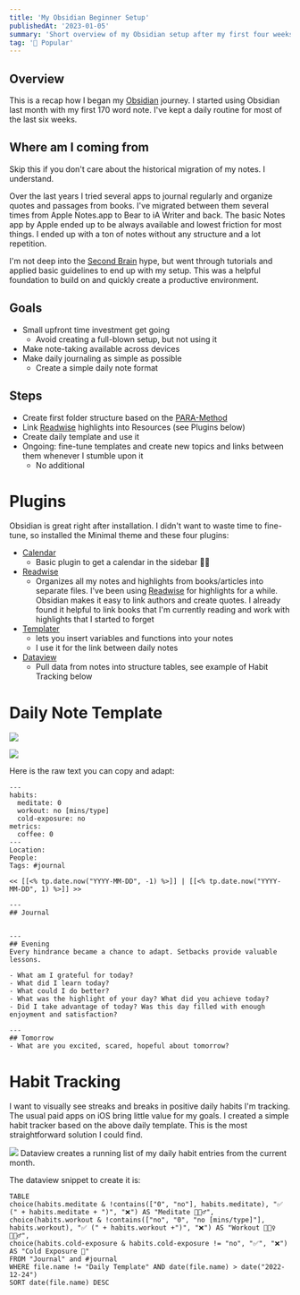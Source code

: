 ```yaml
---
title: 'My Obsidian Beginner Setup'
publishedAt: '2023-01-05'
summary: 'Short overview of my Obsidian setup after my first four weeks of daily use'
tag: '🚀 Popular'
---
```


## Overview

This is a recap how I began my [Obsidian](https://obsidian.md) journey. I started using Obsidian last month with my
first 170 word note. I've kept a daily routine for most of the last six weeks.

## Where am I coming from

Skip this if you don't care about the historical migration of my notes. I understand.

Over the last years I tried several apps to journal regularly and organize quotes and passages from books. I've migrated
between them several times from Apple Notes.app to Bear to iA Writer and back. The basic Notes app by Apple ended up to
be always available and lowest friction for most things. I ended up with a ton of notes without any structure and a lot
repetition.

I'm not deep into the [Second Brain](https://lordnote.com/what-is-second-brain/) hype, but went through tutorials and
applied basic guidelines to end up with my setup. This was a helpful foundation to build on and quickly create a
productive environment.

## Goals

- Small upfront time investment get going
    - Avoid creating a full-blown setup, but not using it
- Make note-taking available across devices
- Make daily journaling as simple as possible
    - Create a simple daily note format

## Steps

- Create first folder structure based on the [PARA-Method](https://www.lucapallotta.com/para/)
- Link [Readwise](https://readwise.io/) highlights into Resources (see Plugins below)
- Create daily template and use it
- Ongoing: fine-tune templates and create new topics and links between them whenever I stumble upon it
    - No additional

# Plugins

Obsidian is great right after installation. I didn't want to waste time to fine-tune, so installed the Minimal theme and
these four plugins:

- [Calendar](https://github.com/liamcain/obsidian-calendar-plugin)
    - Basic plugin to get a calendar in the sidebar 📆👀
- [Readwise](https://github.com/readwiseio/obsidian-readwise)
    - Organizes all my notes and highlights from books/articles into separate files. I've been
      using [Readwise](https://readwise.io/) for highlights for a while. Obsidian makes it easy to link authors and
      create quotes. I already found it helpful to link books that I'm currently reading and work with highlights that I
      started to forget
- [Templater](https://github.com/SilentVoid13/Templater)
    - lets you insert variables and functions into your notes
    - I use it for the link between daily notes
- [Dataview](https://github.com/blacksmithgu/obsidian-dataview)
    - Pull data from notes into structure tables, see example of Habit Tracking below

# Daily Note Template

![](2023-01-01-Daily-Template.png)

![](2023-01-01-Evening-Journaling.png)

Here is the raw text you can copy and adapt:

```
---
habits:
  meditate: 0
  workout: no [mins/type]
  cold-exposure: no
metrics:
  coffee: 0
---
Location:
People:
Tags: #journal

<< [[<% tp.date.now("YYYY-MM-DD", -1) %>]] | [[<% tp.date.now("YYYY-MM-DD", 1) %>]] >>

---
## Journal


---
## Evening
Every hindrance became a chance to adapt. Setbacks provide valuable lessons.

- What am I grateful for today?
- What did I learn today?
- What could I do better?
- What was the highlight of your day? What did you achieve today?
- Did I take advantage of today? Was this day filled with enough enjoyment and satisfaction?

---
## Tomorrow
- What are you excited, scared, hopeful about tomorrow?

```

# Habit Tracking

I want to visually see streaks and breaks in positive daily habits I'm tracking. The usual paid apps on iOS bring little
value for my goals. I created a simple habit tracker based on the above daily template. This is the most straightforward
solution I could find.

![](2023-01-01-Habit-Tracker.png)
Dataview creates a running list of my daily habit entries from the current month.

The dataview snippet to create it is:

```dataview
TABLE
choice(habits.meditate & !contains(["0", "no"], habits.meditate), "✅ (" + habits.meditate + ")", "❌") AS "Meditate 🧘🏽‍♂️",
choice(habits.workout & !contains(["no", "0", "no [mins/type]"], habits.workout), "✅ (" + habits.workout +")", "❌") AS "Workout 🏋🏽‍♀️🏃🏽‍♂️",
choice(habits.cold-exposure & habits.cold-exposure != "no", "✅", "❌") AS "Cold Exposure 🥶"
FROM "Journal" and #journal
WHERE file.name != "Daily Template" AND date(file.name) > date("2022-12-24")
SORT date(file.name) DESC
```
